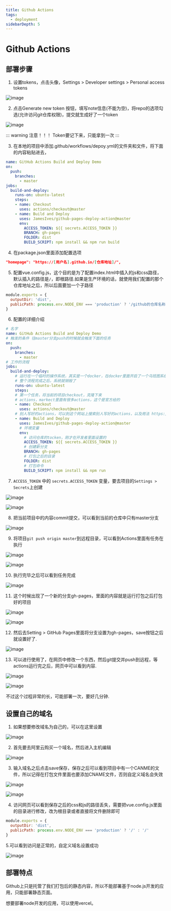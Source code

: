 ```yaml
---
title: Github Actions
tags:
  - deployment
sidebarDepth: 5
---
```

# Github Actions
## 部署步骤

1. 设置tokens，点击头像，Settings > Developer settings > Personal access tokens

![image](/assets/images/more/deployment/free-deployment3.png)

2. 点击Generate new token 按钮，填写note信息(不能为空)，将repo的选项勾选(允许访问git仓库权限)，提交就生成好了一个token

![image](/assets/images/more/deployment/free-deployment4.png)

::: warning 注意！！！
Token要记下来，只能拿到一次
:::

3. 在本地的项目中添加.github/workflows/depoy.yml的文件夹和文件，将下面的内容粘贴进去，

```yaml
name: GitHub Actions Build and Deploy Demo
on:
  push:
    branches:
      - master
jobs:
  build-and-deploy:
    runs-on: ubuntu-latest
    steps:
    - name: Checkout
      uses: actions/checkout@master
    - name: Build and Deploy
      uses: JamesIves/github-pages-deploy-action@master
      env:
        ACCESS_TOKEN: ${{ secrets.ACCESS_TOKEN }}
        BRANCH: gh-pages
        FOLDER: dist
        BUILD_SCRIPT: npm install && npm run build
```

4. 在package.json里面添加配置选项

```json
"homepage": "https://[用户名].github.io/[仓库地址]/",
```

5. 配置vue.config.js，这个目的是为了配置index.html中插入的js和css路径，默认插入的路径是`/`，即根路径.如果是生产环境的话，就使用我们配置的那个仓库地址之后，所以后面要加一个子路径

```js
module.exports = {
  outputDir: 'dist',
  publicPath: process.env.NODE_ENV === 'production' ? '/github的仓库名称/' : '/'
}
```

6. 配置的详细介绍

```yml
# 名字
name: GitHub Actions Build and Deploy Demo
# 触发的条件 往master分支push的时候就会触发下面的任务
on:
  push:
    branches:
      - master
# 工作的流程
jobs:
  build-and-deploy:
    # 运行在一个临时的操作系统，其实是一个docker，在docker里面开启了一个乌班图系统(linux系统)
    # 整个流程完成之后，系统就销毁了
    runs-on: ubuntu-latest
    steps:
    # 第一个任务，将当前的项目checkout，克隆下来
    # actions，markect里面有很多actions，这个是官方给的
    - name: Checkout
      uses: actions/checkout@master
    # 别人写好的actions，可以到这个网站上搜索别人写好的actions，以及用法 https://github.com/marketplace/actions/deploy-to-github-pages
    - name: Build and Deploy
      uses: JamesIves/github-pages-deploy-action@master
      # 环境变量
      env:
        # 访问仓库的tocken，刚才在开发者里面设置的
        ACCESS_TOKEN: ${{ secrets.ACCESS_TOKEN }}
        # 创建新分支
        BRANCH: gh-pages
        # 打包之后的目录
        FOLDER: dist
        # 打包命令
        BUILD_SCRIPT: npm install && npm run
```

7. `ACCESS_TOKEN` 中的 `secrets.ACCESS_TOKEN` 变量，要去项目的`Settings > Secrets`上创建

![image](/assets/images/more/deployment/free-deployment5.png)

![image](/assets/images/more/deployment/free-deployment6.png)

8. 把当前项目中的内容commit提交，可以看到当前的仓库中只有master分支

![image](/assets/images/more/deployment/free-deployment7.png)

9. 将项目`git push origin master`到远程目录，可以看到Actions里面有任务在执行

![image](/assets/images/more/deployment/free-deployment8.png)

![image](/assets/images/more/deployment/free-deployment9.png)

10. 执行完毕之后可以看到任务完成

![image](/assets/images/more/deployment/free-deployment10.png)

11. 这个时候出现了一个新的分支gh-pages，里面的内容就是运行打包之后打包好的项目

![image](/assets/images/more/deployment/free-deployment11.png)

![image](/assets/images/more/deployment/free-deployment12.png)

12. 然后去Setting > GitHub Pages里面将分支设置为gh-pages，save按钮之后就设置好了.

![image](/assets/images/more/deployment/free-deployment13.png)

13. 可以进行使用了，在网页中修改一个东西，然后git提交并push到远程，等actions运行完之后，网页中可以看到内容.

![image](/assets/images/more/deployment/free-deployment14.png)

![image](/assets/images/more/deployment/free-deployment15.png)

不过这个过程非常的长，可能部署一次，要好几分钟.

## 设置自己的域名

1. 如果想要修改域名为自己的，可以在这里设置

![image](/assets/images/more/deployment/free-deployment16.png)

2. 首先要去阿里云购买一个域名，然后进入主机编辑

![image](/assets/images/more/deployment/free-deployment17.png)

3. 输入域名之后点击save保存，保存之后可以看到项目中有一个CANME的文件，所以记得在打包文件里面也要添加CNAME文件，否则自定义域名会失效

![image](/assets/images/more/deployment/free-deployment18.png)

![image](/assets/images/more/deployment/free-deployment19.png)

4. 访问网页可以看到保存之后的css和js的路径丢失，需要把vue.config.js里面的目录进行修改，改为根目录或者直接将文件删除即可

```js
module.exports = {
  outputDir: 'dist',
  publicPath: process.env.NODE_ENV === 'production' ? '/' : '/'
}
```

5.可以看到访问是正常的，自定义域名设置成功

![image](/assets/images/more/deployment/free-deployment20.png)


## 部署特点

Github上只是托管了我们打包后的静态内容，所以不能部署基于node.js开发的应用，只能部署静态页面。

想要部署node开发的应用，可以使用vercel。
